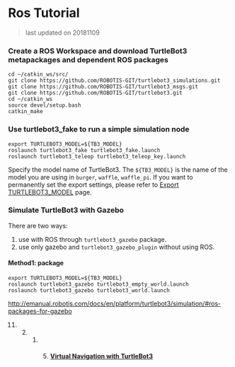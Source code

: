 Ros Tutorial
===
> last updated on 20181109
> 
### Create a ROS Workspace and download TurtleBot3 metapackages and dependent ROS packages
```shell
cd ~/catkin_ws/src/
git clone https://github.com/ROBOTIS-GIT/turtlebot3_simulations.git
git clone https://github.com/ROBOTIS-GIT/turtlebot3_msgs.git
git clone https://github.com/ROBOTIS-GIT/turtlebot3.git
cd ~/catkin_ws
source devel/setup.bash
catkin_make
```
### Use turtlebot3_fake to run a simple simulation node

```shell
export TURTLEBOT3_MODEL=${TB3_MODEL}
roslaunch turtlebot3_fake turtlebot3_fake.launch
roslaunch turtlebot3_teleop turtlebot3_teleop_key.launch
```

Specify the model name of TurtleBot3. The `${TB3_MODEL}` is the name of the model you are using in `burger`, `waffle`, `waffle_pi`. If you want to permanently set the export settings, please refer to [Export TURTLEBOT3_MODEL](http://emanual.robotis.com/docs/en/platform/turtlebot3/export_turtlebot3_model) page.

### Simulate TurtleBot3 with Gazebo

There are two ways:

1. use with ROS through `turtlebot3_gazebo` package.
2. use only gazebo and `turtlebot3_gazebo_plugin` without using ROS.

#### Method1: package

```shell
export TURTLEBOT3_MODEL=${TB3_MODEL}
roslaunch turtlebot3_gazebo turtlebot3_empty_world.launch
roslaunch turtlebot3_gazebo turtlebot3_world.launch
```

http://emanual.robotis.com/docs/en/platform/turtlebot3/simulation/#ros-packages-for-gazebo

11. 2. 1. 5. #### [Virtual Navigation with TurtleBot3](http://emanual.robotis.com/docs/en/platform/turtlebot3/simulation/#virtual-navigation-with-turtlebot3)